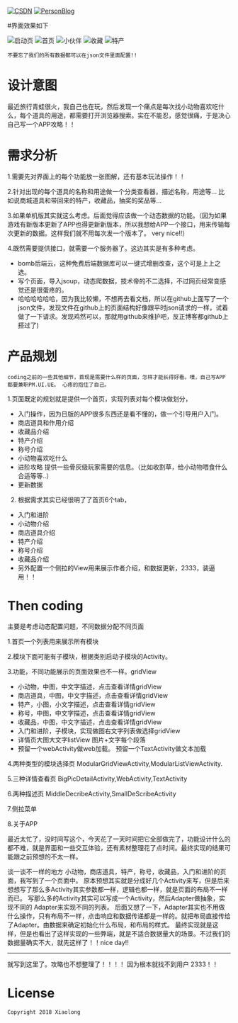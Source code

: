[![CSDN](https://img.shields.io/badge/CSDN-@xiaolongonly-blue.svg?style=flat)](http://blog.csdn.net/guoxiaolongonly)
[![PersonBlog](https://img.shields.io/badge/PersonBlog-@xiaolongonly-blue.svg?style=flat)](http://xiaolongonly.cn/)

#界面效果如下

![启动页](https://raw.githubusercontent.com/guoxiaolongonly/TravelGuaGuide/master/screen/launcher.jpg)
![首页](https://raw.githubusercontent.com/guoxiaolongonly/TravelGuaGuide/master/screen/main.jpg)
![小伙伴](https://raw.githubusercontent.com/guoxiaolongonly/TravelGuaGuide/master/screen/animal.jpg)
![收藏](https://raw.githubusercontent.com/guoxiaolongonly/TravelGuaGuide/master/screen/collect.jpg)
![特产](https://raw.githubusercontent.com/guoxiaolongonly/TravelGuaGuide/master/screen/specialy.jpg)
	
    不要忘了我们的所有数据都可以在json文件里面配置!!

# 设计意图

最近旅行青蛙很火，我自己也在玩，然后发现一个痛点是每次找小动物喜欢吃什么，每个道具的用途，都需要打开浏览器搜索。实在不能忍，感觉很痛，于是决心自己写一个APP攻略！！

# 需求分析

1.需要先对界面上的每个功能放一张图解，还有基本玩法操作！！


2.针对出现的每个道具的名称和用途做一个分类查看器，描述名称，用途等... 比如说商城道具和带回来的特产，收藏品，抽奖的奖品等...


3.如果单机版其实就这么考虑。后面觉得应该做一个动态数据的功能。（因为如果游戏有新版本更新了APP也得更新新版本，所以我想给APP一个接口，用来传输每次更新的数据。这样我们就不用每次发一个版本了。 very nice!!）


4.既然需要提供接口，就需要一个服务器了。这边其实是有多种考虑。
- bomb后端云，这种免费后端数据库可以一键式增删改查，这个可是上上之选。
- 写个页面，导入jsoup，动态爬数据，技术帝的不二选择，不过网页经常变感觉还是很蛋疼的。
- 哈哈哈哈哈哈，因为我比较懒，不想再去看文档，所以在github上面写了一个json文件，发现文件在github上的页面结构好像跟平时json请求的一样，试着做了一下请求。发现鸡然可以，那就用github来维护吧，反正博客都github上搭过了)


# 产品规划

	coding之前的一些其他细节，首现是需要什么样的页面，怎样才能长得好看。噗，自己写APP都要兼职PM.UI.UE。 心疼的抱住了自己。  
	
1.页面既定的规划就是提供一个首页，实现列表对每个模块做划分，
  - 入门操作，因为日版的APP很多东西还是看不懂的，做一个引导用户入门。
  - 商店道具和作用介绍
  - 收藏品介绍
  - 特产介绍
  - 称号介绍
  - 小动物喜欢吃什么
  - 进阶攻略 提供一些骨灰级玩家需要的信息。（比如收割草，给小动物喂食什么合适等等..）
  - 更新数据

2. 根据需求其实已经很明了了首页6个tab，
  - 入门和进阶
  - 小动物介绍
  - 商店道具介绍
  - 特产介绍
  - 称号介绍
  - 收藏品介绍
  - 另外配置一个侧拉的View用来展示作者介绍，和数据更新，2333，装逼用！！

# Then coding

主要是考虑动态配置问题，不同数据分配不同页面

1.首页一个列表用来展示所有模块

2.模块下面可能有子模块，根据类别启动子模块的Activity。

3.功能，不同功能展示的页面效果也不一样。gridView
  - 小动物，中图，中文字描述，点击查看详情gridView
  - 商店道具，中图，中文字描述，点击查看详情gridView
  - 特产，小图，小文字描述，点击查看详情gridView
  - 称号，中图，中文字描述，点击查看详情gridView
  - 收藏品，中图，中文字描述，点击查看详情gridView
  - 入门和进阶，子模块，实现做图右文字列表做选择gridView
  - 详情页大图大文字listView 图片+文字每个段落
  - 预留一个webActivity做web加载。 预留一个TextActivity做文本加载

4.两种类型的模块选择页  ModularGridViewActivity,ModularListViewActivity.

5.三种详情查看页 BigPicDetailActivity,WebActivity,TextActivity

6.两种描述页 MiddleDecribeActivity,SmallDeScribeActivity

7.侧拉菜单

8.关于APP

最近太忙了，没时间写这个，今天花了一天时间把它全部做完了，功能设计什么的都不难，就是界面和一些交互体验，还有素材整理花了点时间。最终实现的结果可能跟之前预想的不太一样。

谈一谈不一样的地方
小动物，商店道具，特产，称号，收藏品，入门和进阶的页面，我写到了一个页面中。
原本预想其实就是分成好几个Activity来写，但是后来想想写了那么多Activity其实参数都一样，逻辑也都一样，就是页面的布局不一样而已。
写那么多的Activity其实可以写成一个Activity，然后Adapter做抽象，实现不同的 Adapter来实现不同的列表。
后面又想了一下，Adapter其实也不用做什么操作，只有布局不一样，点击响应和数据传递都是一样的。就把布局直接传给了Adapter。由数据来确定初始化什么布局，和布局的样式。
最终实现就是这样，但是也看出了这样实现的一些弊端，就是不适合数据量大的场景。不过我们的数据量确实不大，就先这样了！！nice day!!

---

就写到这里了。攻略也不想整理了！！！！  因为根本就找不到用户 2333！！

# License

```
Copyright 2018 Xiaolong 

```
